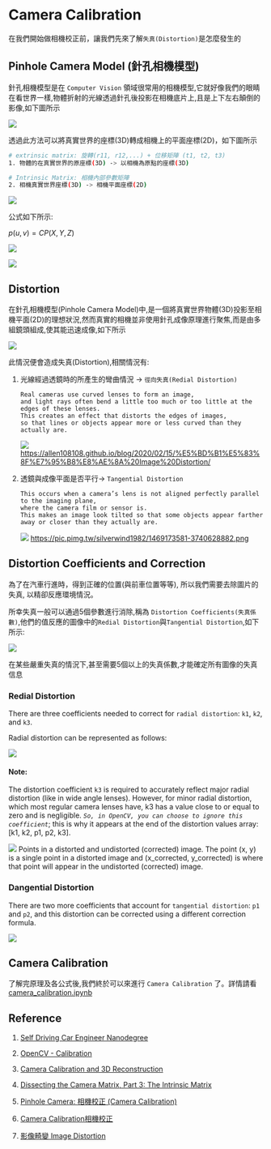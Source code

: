 # Camera Calibration

在我們開始做相機校正前，讓我們先來了解`失真(Distortion)`是怎麼發生的

## Pinhole Camera Model (針孔相機模型)

針孔相機模型是在 `Computer Vision` 領域很常用的相機模型,它就好像我們的眼睛在看世界一樣,物體折射的光線透過針孔後投影在相機底片上,且是上下左右顛倒的影像,如下圖所示

![](img/pinhole_camera.png)

透過此方法可以將真實世界的座標(3D)轉成相機上的平面座標(2D)，如下圖所示

```bash
# extrinsic matrix: 旋轉(r11, r12,...) + 位移矩陣 (t1, t2, t3)
1. 物體的在真實世界的原座標(3D) -> 以相機為原點的座標(3D)

# Intrinsic Matrix: 相機內部參數矩陣
2. 相機真實世界座標(3D) -> 相機平面座標(2D)
```

![](img/pinhole_camera_2.png)

公式如下所示:

$p(u,v) = CP(X,Y,Z)$

![](img/formula.png)

![](img/formula_2.png)

## Distortion

在針孔相機模型(Pinhole Camera Model)中,是一個將真實世界物體(3D)投影至相機平面(2D)的理想狀況,然而真實的相機並非使用針孔成像原理進行聚焦,而是由多組鏡頭組成,使其能迅速成像,如下所示

![](img/pinhole_camera_3.png)

此情況便會造成失真(Distortion),相關情況有:

1. 光線經過透鏡時的所產生的彎曲情況 -> `徑向失真(Redial Distortion)`

    ```
    Real cameras use curved lenses to form an image,
    and light rays often bend a little too much or too little at the edges of these lenses.
    This creates an effect that distorts the edges of images,
    so that lines or objects appear more or less curved than they actually are.
    ```

    ![](img/redial_distortion.png)
    https://allen108108.github.io/blog/2020/02/15/%E5%BD%B1%E5%83%8F%E7%95%B8%E8%AE%8A%20Image%20Distortion/

2. 透鏡與成像平面是否平行-> `Tangential Distortion`

    ```
    This occurs when a camera’s lens is not aligned perfectly parallel to the imaging plane,
    where the camera film or sensor is.
    This makes an image look tilted so that some objects appear farther away or closer than they actually are.
    ```

    ![](img/tangential_distortion.png)
    https://pic.pimg.tw/silverwind1982/1469173581-3740628882.png


## Distortion Coefficients and Correction

為了在汽車行進時，得到正確的位置(與前車位置等等), 所以我們需要去除圖片的失真, 以精卻反應環境情況。

所幸失真一般可以通過5個參數進行消除,稱為 `Distortion Coefficients(失真係數)`,他們的值反應的圖像中的`Redial Distortion`與`Tangential Distortion`,如下所示:

![](img/distortion_coefficients.png)

在某些嚴重失真的情況下,甚至需要5個以上的失真係數,才能確定所有圖像的失真信息

### Redial Distortion

There are three coefficients needed to correct for `radial distortion`: `k1`, `k2`, and `k3`.

Radial distortion can be represented as follows:

![](img/redial_distortion_3.png)

#### Note:

The distortion coefficient `k3` is required to accurately reflect major radial distortion (like in wide angle lenses). However, for minor radial distortion, which most regular camera lenses have, k3 has a value close to or equal to zero and is negligible. *`So, in OpenCV, you can choose to ignore this coefficient`*; this is why it appears at the end of the distortion values array: [k1, k2, p1, p2, k3].

![](img/redial_distortion_2.png)
Points in a distorted and undistorted (corrected) image. The point (x, y) is a single point in a distorted image and (x_corrected, y_corrected) is where that point will appear in the undistorted (corrected) image.

### Dangential Distortion

There are two more coefficients that account for `tangential distortion`: `p1` and `p2`, and this distortion can be corrected using a different correction formula.

![](img/tangential_distortion_2.png)

## Camera Calibration

了解完原理及各公式後,我們終於可以來進行 `Camera Calibration` 了。詳情請看 [camera_calibration.ipynb](./camera_calibration.ipynb)

## Reference

1. [Self Driving Car Engineer Nanodegree](https://www.udacity.com/course/self-driving-car-engineer-nanodegree--nd013)

2. [OpenCV - Calibration](https://docs.opencv.org/4.x/dc/dbb/tutorial_py_calibration.html)

3. [Camera Calibration and 3D Reconstruction](https://docs.opencv.org/2.4/modules/calib3d/doc/camera_calibration_and_3d_reconstruction.html)

4. [Dissecting the Camera Matrix, Part 3: The Intrinsic Matrix](http://ksimek.github.io/2013/08/13/intrinsic/)

5. [Pinhole Camera: 相機校正 (Camera Calibration)](https://silverwind1982.pixnet.net/blog/post/153218861)

6. [Camera Calibration相機校正](https://medium.com/image-processing-and-ml-note/camera-calibration%E7%9B%B8%E6%A9%9F%E6%A0%A1%E6%AD%A3-1d94ffa7cbb4)

7. [影像畸變 Image Distortion](https://allen108108.github.io/blog/2020/02/15/%E5%BD%B1%E5%83%8F%E7%95%B8%E8%AE%8A%20Image%20Distortion/)
